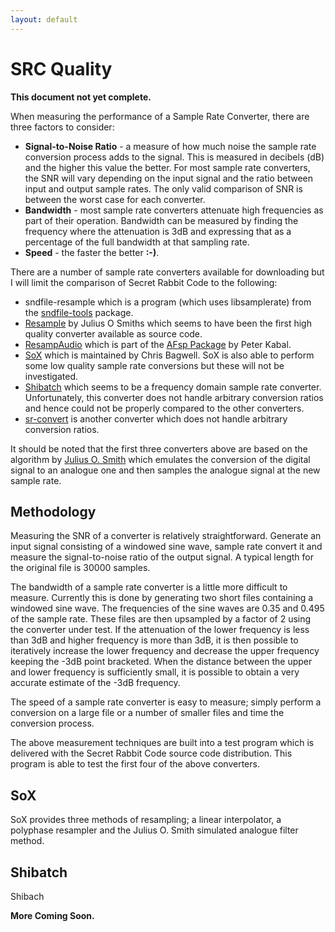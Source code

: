 ```yaml
---
layout: default
---
```


# SRC Quality

**This document not yet complete.**

When measuring the performance of a Sample Rate Converter, there are three
factors to consider:

- **Signal-to-Noise Ratio** - a measure of how much noise the sample rate
  conversion process adds to the signal. This is measured in decibels (dB) and
  the higher this value the better. For most sample rate converters, the SNR
  will vary depending on the input signal and the ratio between input and output
  sample rates. The only valid comparison of SNR is between the worst case for
  each converter.
- **Bandwidth** - most sample rate converters attenuate high frequencies as part
  of their operation. Bandwidth can be measured by finding the frequency where
  the attenuation is 3dB and expressing that as a percentage of the full
  bandwidth at that sampling rate.
- **Speed** - the faster the better **:-)**.

There are a number of sample rate converters available for downloading but I
will limit the comparison of Secret Rabbit Code to the following:

- sndfile-resample which is a program (which uses libsamplerate) from the
  [sndfile-tools](https://github.com/libsndfile/sndfile-tools) package.
- [Resample](https://ccrma.stanford.edu/~jos/resample/) by Julius O Smiths which
  seems to have been the first high quality converter available as source code.
- [ResampAudio](https://www.mmsp.ece.mcgill.ca/Documents/Software/Packages/AFsp/AFsp/ResampAudio.html)
  which is part of the [AFsp Package](https://www-mmsp.ece.mcgill.ca/Documents/Downloads/AFsp/)
  by Peter Kabal.
- [SoX](https://sourceforge.net/projects/sox/) which is maintained by Chris
  Bagwell. SoX is also able to perform some low quality sample rate conversions
  but these will not be investigated.
- [Shibatch](http://shibatch.sourceforge.net/) which seems to be a frequency
  domain sample rate converter. Unfortunately, this converter does not handle
  arbitrary conversion ratios and hence could not be properly compared to the
  other converters.
- [sr-convert](http://sr-convert.sourceforge.net/) is another converter which
  does not handle arbitrary conversion ratios.

It should be noted that the first three converters above are based on the
algorithm by [Julius O. Smith](http://www-ccrma.stanford.edu/~jos/resample/)
which emulates the conversion of the digital signal to an analogue one and then
samples the analogue signal at the new sample rate.

## Methodology

Measuring the SNR of a converter is relatively straightforward. Generate an
input signal consisting of a windowed sine wave, sample rate convert it and
measure the signal-to-noise ratio of the output signal. A typical length for the
original file is 30000 samples.

The bandwidth of a sample rate converter is a little more difficult to measure.
Currently this is done by generating two short files containing a windowed sine
wave. The frequencies of the sine waves are 0.35 and 0.495 of the sample rate.
These files are then upsampled by a factor of 2 using the converter under test.
If the attenuation of the lower frequency is less than 3dB and higher frequency
is more than 3dB, it is then possible to iteratively increase the lower
frequency and decrease the upper frequency keeping the -3dB point bracketed.
When the distance between the upper and lower frequency is sufficiently small,
it is possible to obtain a very accurate estimate of the -3dB frequency.

The speed of a sample rate converter is easy to measure; simply perform a
conversion on a large file or a number of smaller files and time the conversion
process.

The above measurement techniques are built into a test program which is
delivered with the Secret Rabbit Code source code distribution. This program is
able to test the first four of the above converters.

## SoX

SoX provides three methods of resampling; a linear interpolator, a polyphase
resampler and the Julius O. Smith simulated analogue filter method.

## Shibatch

Shibach

**More Coming Soon.**
